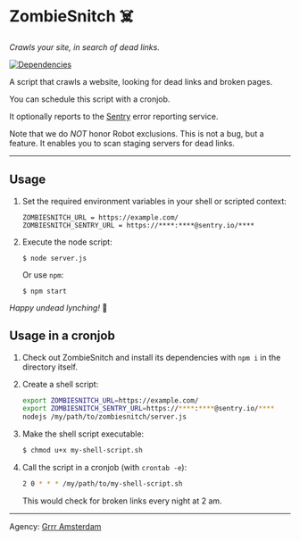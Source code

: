 # ZombieSnitch ☠️

_Crawls your site, in search of dead links._

[![Dependencies](https://david-dm.org/grrr-amsterdam/schoolwijzer-dead-link-checker.svg)](https://david-dm.org/grrr-amsterdam/schoolwijzer-dead-link-checker)



A script that crawls a website, looking for dead links and broken pages.

You can schedule this script with a cronjob.

It optionally reports to the [Sentry](https://sentry.io) error reporting service.

Note that we do _NOT_ honor Robot exclusions. This is not a bug, but a feature.
It enables you to scan staging servers for dead links.



____________________

## Usage

1. Set the required environment variables in your shell or scripted context:

   ```
   ZOMBIESNITCH_URL = https://example.com/
   ZOMBIESNITCH_SENTRY_URL = https://****:****@sentry.io/****
   ```

2. Execute the node script:

   ```
   $ node server.js
   ```

   Or use `npm`:

   ```
   $ npm start
   ```


_Happy undead lynching!_ 💫



## Usage in a cronjob

1. Check out ZombieSnitch and install its dependencies with `npm i` in the directory itself.

2. Create a shell script:

   ```bash
   export ZOMBIESNITCH_URL=https://example.com/
   export ZOMBIESNITCH_SENTRY_URL=https://****:****@sentry.io/****
   nodejs /my/path/to/zombiesnitch/server.js
   ```

3. Make the shell script executable: 

   ```bash
   $ chmod u+x my-shell-script.sh
   ```

4. Call the script in a cronjob (with `crontab -e`):

   ```bash
   2 0 * * * /my/path/to/my-shell-script.sh
   ```

   This would check for broken links every night at 2 am.

____________________

Agency: [Grrr Amsterdam](https://grrr.nl)
